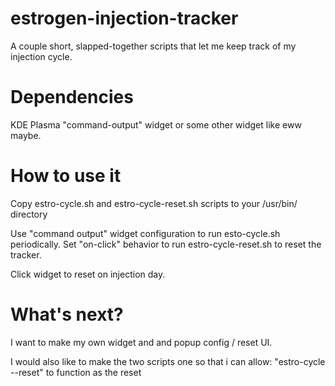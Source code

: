 # estrogen-injection-tracker
A couple short, slapped-together scripts that let me keep track of my injection cycle.

# Dependencies

KDE Plasma "command-output" widget or some other widget like eww maybe.

# How to use it

Copy estro-cycle.sh and estro-cycle-reset.sh scripts to your /usr/bin/ directory

Use "command output" widget configuration to run esto-cycle.sh periodically. Set "on-click" behavior to run estro-cycle-reset.sh to reset the tracker.

Click widget to reset on injection day.

# What's next? 

I want to make my own widget and and popup config / reset UI. 

I would also like to make the two scripts one so that i can allow: "estro-cycle --reset" to function as the reset 


